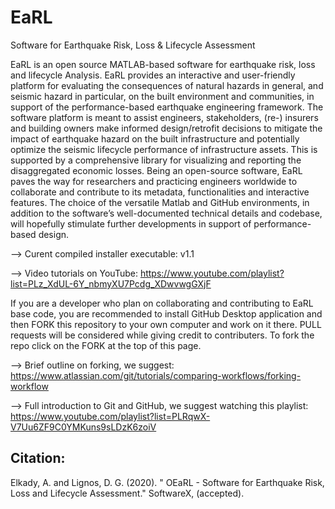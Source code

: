 # EaRL
Software for Earthquake Risk, Loss &amp; Lifecycle Assessment

EaRL is an open source MATLAB-based software for earthquake risk, loss and lifecycle Analysis. EaRL provides an interactive and user-friendly platform for evaluating the consequences of natural hazards in general, and seismic hazard in particular, on the built environment and communities, in support of the performance-based earthquake engineering framework. The software platform is meant to assist engineers, stakeholders, (re-) insurers and building owners make informed design/retrofit decisions to mitigate the impact of earthquake hazard on the built infrastructure and potentially optimize the seismic lifecycle performance of infrastructure assets. This is supported by a comprehensive library for visualizing and reporting the disaggregated economic losses. Being an open-source software, EaRL paves the way for researchers and practicing engineers worldwide to collaborate and contribute to its metadata, functionalities and interactive features. The choice of the versatile Matlab and GitHub environments, in addition to the software’s well-documented technical details and codebase, will hopefully stimulate further developments in support of performance-based design.

--> Curent compiled installer executable: v1.1

--> Video tutorials on YouTube: https://www.youtube.com/playlist?list=PLz_XdUL-6Y_nbmyXU7Pcdg_XDwvwgGXjF

If you are a developer who plan on collaborating and contributing to EaRL base code, you are recommended to install GitHub Desktop application and then FORK this repository to your own computer and work on it there. PULL requests will be considered while giving credit to contributers. To fork the repo click on the FORK at the top of this page.

--> Brief outline on forking, we suggest: https://www.atlassian.com/git/tutorials/comparing-workflows/forking-workflow

--> Full introduction to Git and GitHub, we suggest watching this playlist: https://www.youtube.com/playlist?list=PLRqwX-V7Uu6ZF9C0YMKuns9sLDzK6zoiV

Citation:
---------

Elkady, A. and Lignos, D. G. (2020). " OEaRL - Software for Earthquake Risk, Loss and Lifecycle Assessment." SoftwareX, (accepted).
